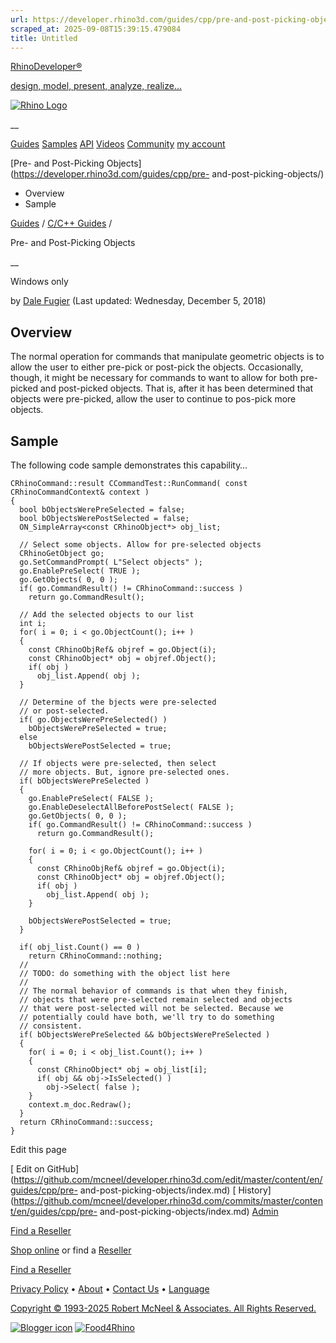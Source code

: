 ```yaml
---
url: https://developer.rhino3d.com/guides/cpp/pre-and-post-picking-objects/
scraped_at: 2025-09-08T15:39:15.479084
title: Untitled
---
```


[RhinoDeveloper®](/)

[design, model, present, analyze, realize...](/)

[![Rhino Logo](https://developer.rhino3d.com/images/rhinodevlogo.png)](/)

__

[Guides](https://developer.rhino3d.com/guides)
[Samples](https://developer.rhino3d.com/samples)
[API](https://developer.rhino3d.com/api)
[Videos](https://developer.rhino3d.com/videos)
[Community](https://discourse.mcneel.com/c/rhino-developer) [my account
](https://www.rhino3d.com/my-account/ "Manage your account, licenses, and
teams")

[Pre- and Post-Picking Objects](https://developer.rhino3d.com/guides/cpp/pre-
and-post-picking-objects/)

  * Overview
  * Sample

[Guides](https://developer.rhino3d.com/en/guides/) / [C/C++
Guides](https://developer.rhino3d.com/en/guides/cpp/) /

Pre- and Post-Picking Objects

__

Windows only

by [Dale Fugier](https://discourse.mcneel.com/u/dale/) (Last updated:
Wednesday, December 5, 2018)

## Overview

The normal operation for commands that manipulate geometric objects is to
allow the user to either pre-pick or post-pick the objects. Occasionally,
though, it might be necessary for commands to want to allow for both pre-
picked and post-picked objects. That is, after it has been determined that
objects were pre-picked, allow the user to continue to pos-pick more objects.

## Sample

The following code sample demonstrates this capability…

    
    
    CRhinoCommand::result CCommandTest::RunCommand( const CRhinoCommandContext& context )
    {
      bool bObjectsWerePreSelected = false;
      bool bObjectsWerePostSelected = false;
      ON_SimpleArray<const CRhinoObject*> obj_list;
    
      // Select some objects. Allow for pre-selected objects
      CRhinoGetObject go;
      go.SetCommandPrompt( L"Select objects" );
      go.EnablePreSelect( TRUE );
      go.GetObjects( 0, 0 );
      if( go.CommandResult() != CRhinoCommand::success )
        return go.CommandResult();
    
      // Add the selected objects to our list
      int i;
      for( i = 0; i < go.ObjectCount(); i++ )
      {
        const CRhinoObjRef& objref = go.Object(i);
        const CRhinoObject* obj = objref.Object();
        if( obj )
          obj_list.Append( obj );
      }
    
      // Determine of the bjects were pre-selected
      // or post-selected.
      if( go.ObjectsWerePreSelected() )
        bObjectsWerePreSelected = true;
      else
        bObjectsWerePostSelected = true;
    
      // If objects were pre-selected, then select
      // more objects. But, ignore pre-selected ones.
      if( bObjectsWerePreSelected )
      {
        go.EnablePreSelect( FALSE );
        go.EnableDeselectAllBeforePostSelect( FALSE );
        go.GetObjects( 0, 0 );
        if( go.CommandResult() != CRhinoCommand::success )
          return go.CommandResult();
    
        for( i = 0; i < go.ObjectCount(); i++ )
        {
          const CRhinoObjRef& objref = go.Object(i);
          const CRhinoObject* obj = objref.Object();
          if( obj )
            obj_list.Append( obj );
        }
    
        bObjectsWerePostSelected = true;
      }
    
      if( obj_list.Count() == 0 )
        return CRhinoCommand::nothing;
      //
      // TODO: do something with the object list here
      //
      // The normal behavior of commands is that when they finish,
      // objects that were pre-selected remain selected and objects
      // that were post-selected will not be selected. Because we
      // potentially could have both, we'll try to do something
      // consistent.
      if( bObjectsWerePreSelected && bObjectsWerePreSelected )
      {
        for( i = 0; i < obj_list.Count(); i++ )
        {
          const CRhinoObject* obj = obj_list[i];
          if( obj && obj->IsSelected() )
            obj->Select( false );
        }
        context.m_doc.Redraw();
      }
      return CRhinoCommand::success;
    }
    

Edit this page

[ Edit on
GitHub](https://github.com/mcneel/developer.rhino3d.com/edit/master/content/en/guides/cpp/pre-
and-post-picking-objects/index.md) [
History](https://github.com/mcneel/developer.rhino3d.com/commits/master/content/en/guides/cpp/pre-
and-post-picking-objects/index.md) [
Admin](https://developer.rhino3d.com/admin)

[Find a Reseller](https://www.rhino3d.com/sales)

[Shop online](https://www.rhino3d.com/store) or find a
[Reseller](https://www.rhino3d.com/sales)

[Find a Reseller](https://www.rhino3d.com/sales)

[Privacy Policy](https://www.rhino3d.com/privacy) •
[About](https://www.rhino3d.com/mcneel/about) • [Contact
Us](https://www.rhino3d.com/mcneel/contact) • [
Language](https://www.rhino3d.com/language "Change to a different region or
language")

[Copyright © 1993-2025 Robert McNeel & Associates. All Rights
Reserved.](https://www.rhino3d.com/mcneel/about)

[](https://www.facebook.com/McNeelRhinoceros/)
[](https://twitter.com/bobmcneel) [](https://www.linkedin.com/groups/75313/)
[](https://www.youtube.com/user/RhinoGuide/videos) [](https://vimeo.com/rhino)
[![Blogger
icon](https://developer.rhino3d.com/images/blogger.svg)](http://blog.rhino3d.com/)
[![Food4Rhino](https://developer.rhino3d.com/images/f4r_icon_01.svg)](https://www.food4rhino.com)

